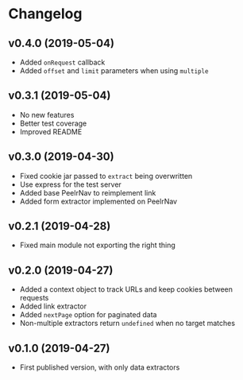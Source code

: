 # Changelog

## v0.4.0 (2019-05-04)

* Added `onRequest` callback
* Added `offset` and `limit` parameters when using `multiple`

## v0.3.1 (2019-05-04)

* No new features
* Better test coverage
* Improved README

## v0.3.0 (2019-04-30)

* Fixed cookie jar passed to `extract` being overwritten
* Use express for the test server
* Added base PeelrNav to reimplement link
* Added form extractor implemented on PeelrNav

## v0.2.1 (2019-04-28)

* Fixed main module not exporting the right thing

## v0.2.0 (2019-04-27)

* Added a context object to track URLs and keep cookies between requests
* Added link extractor
* Added `nextPage` option for paginated data
* Non-multiple extractors return `undefined` when no target matches

## v0.1.0 (2019-04-27)

* First published version, with only data extractors
